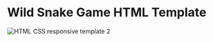 # Wild Snake Game HTML Template

![HTML CSS responsive template 2](https://github.com/user-attachments/assets/8015f153-572d-429b-8149-be3b166fd5f1)

